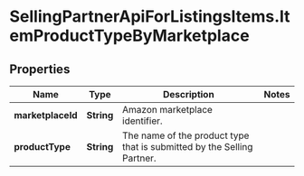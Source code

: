 # SellingPartnerApiForListingsItems.ItemProductTypeByMarketplace

## Properties
Name | Type | Description | Notes
------------ | ------------- | ------------- | -------------
**marketplaceId** | **String** | Amazon marketplace identifier. | 
**productType** | **String** | The name of the product type that is submitted by the Selling Partner. | 


